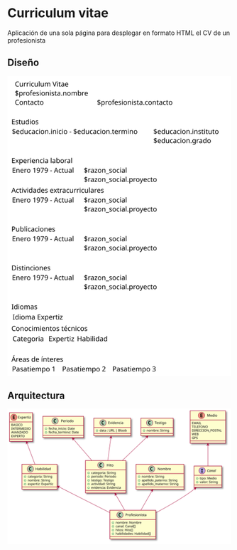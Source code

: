 # Curriculum vitae

Aplicación de una sola página para desplegar en formato HTML el CV de un profesionista

## Diseño

![Diseño][wireframe]

## Arquitectura

![Diagrama de clases][classes]

[wireframe]: ./arc/images/landing.svg "Wireframe"
[classes]: ./arc/images/classes.svg "Clases"
